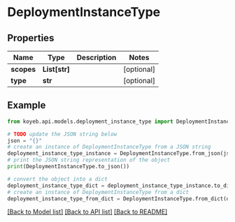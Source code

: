 # DeploymentInstanceType


## Properties

Name | Type | Description | Notes
------------ | ------------- | ------------- | -------------
**scopes** | **List[str]** |  | [optional] 
**type** | **str** |  | [optional] 

## Example

```python
from koyeb.api.models.deployment_instance_type import DeploymentInstanceType

# TODO update the JSON string below
json = "{}"
# create an instance of DeploymentInstanceType from a JSON string
deployment_instance_type_instance = DeploymentInstanceType.from_json(json)
# print the JSON string representation of the object
print(DeploymentInstanceType.to_json())

# convert the object into a dict
deployment_instance_type_dict = deployment_instance_type_instance.to_dict()
# create an instance of DeploymentInstanceType from a dict
deployment_instance_type_from_dict = DeploymentInstanceType.from_dict(deployment_instance_type_dict)
```
[[Back to Model list]](../README.md#documentation-for-models) [[Back to API list]](../README.md#documentation-for-api-endpoints) [[Back to README]](../README.md)


